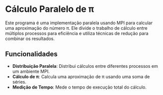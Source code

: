 # Cálculo Paralelo de π

Este programa é uma implementação paralela usando MPI para calcular uma aproximação do número π. Ele divide o trabalho de cálculo entre múltiplos processos para eficiência e utiliza técnicas de redução para combinar os resultados.

## Funcionalidades

- **Distribuição Paralela**: Distribui cálculos entre diferentes processos em um ambiente MPI.
- **Cálculo de π**: Calcula uma aproximação de π usando uma soma de séries.
- **Medição de Tempo**: Mede o tempo de execução total do cálculo.
